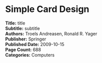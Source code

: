# Simple Card Design

**Title:** title  
**Subtitle:** subtitle  
**Authors:** Troels Andreasen, Ronald R. Yager  
**Publisher:** Springer  
**Published Date:** 2009-10-15  
**Page Count:** 688  
**Categories:** Computers